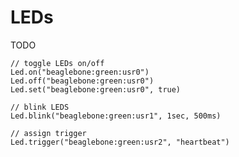 # **LEDs**

TODO

    // toggle LEDs on/off
    Led.on("beaglebone:green:usr0")
    Led.off("beaglebone:green:usr0")
    Led.set("beaglebone:green:usr0", true)

    // blink LEDS
    Led.blink("beaglebone:green:usr1", 1sec, 500ms)

    // assign trigger
    Led.trigger("beaglebone:green:usr2", "heartbeat")
